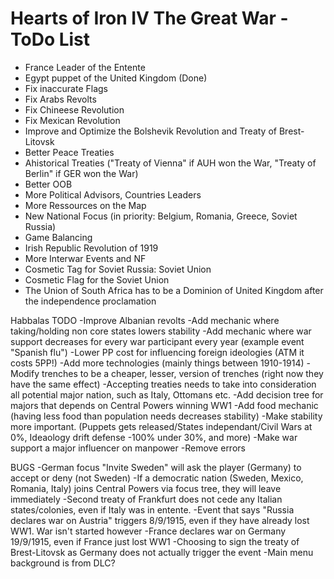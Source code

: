 # Hearts of Iron IV The Great War - ToDo List

- France Leader of the Entente
- Egypt puppet of the United Kingdom (Done)
- Fix inaccurate Flags
- Fix Arabs Revolts
- Fix Chineese Revolution
- Fix Mexican Revolution
- Improve and Optimize the Bolshevik Revolution and Treaty of Brest-Litovsk
- Better Peace Treaties
- Ahistorical Treaties ("Treaty of Vienna" if AUH won the War, "Treaty of Berlin" if GER won the War)
- Better OOB
- More Political Advisors, Countries Leaders
- More Ressources on the Map
- New National Focus (in priority: Belgium, Romania, Greece, Soviet Russia)
- Game Balancing
- Irish Republic Revolution of 1919
- More Interwar Events and NF 
- Cosmetic Tag for Soviet Russia: Soviet Union
- Cosmetic Flag for the Soviet Union
- The Union of South Africa has to be a Dominion of United Kingdom after the independence proclamation

Habbalas TODO
-Improve Albanian revolts
-Add mechanic where taking/holding non core states lowers stability
-Add mechanic where war support decreases for every war participant every year (example event "Spanish flu")
-Lower PP cost for influencing foreign ideologies (ATM it costs 5PP!)
-Add more technologies (mainly things between 1910-1914)
-Modify trenches to be a cheaper, lesser, version of trenches (right now they have the same effect)
-Accepting treaties needs to take into consideration all potential major nation, such as Italy, Ottomans etc.
-Add decision tree for majors that depends on Central Powers winning WW1
-Add food mechanic (having less food than population needs decreases stability)
-Make stability more important. (Puppets gets released/States independant/Civil Wars at 0%, Ideaology drift defense -100% under 30%, and more)
-Make war support a major influencer on manpower
-Remove errors

BUGS
-German focus "Invite Sweden" will ask the player (Germany) to accept or deny (not Sweden)
-If a democratic nation (Sweden, Mexico, Romania, Italy) joins Central Powers via focus tree, they will leave immediately
-Second treaty of Frankfurt does not cede any Italian states/colonies, even if Italy was in entente.
-Event that says "Russia declares war on Austria" triggers 8/9/1915, even if they have already lost WW1. War isn't started however
-France declares war on Germany 19/9/1915, even if France just lost WW1
-Choosing to sign the treaty of Brest-Litovsk as Germany does not actually trigger the event
-Main menu background is from DLC?
